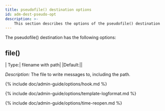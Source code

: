 ```yaml
---
title: pseudofile() destination options
id: adm-dest-pseudo-opt
description: >-
	This section describes the options of the pseudofile() destination in {{ site.product.short_name }}.
---
```


The pseudofile() destination has the following options:

## file()

|  Type:|      filename with path|
|Default:||

*Description:* The file to write messages to, including the path.

{% include doc/admin-guide/options/hook.md %}

{% include doc/admin-guide/options/template-logformat.md %}

{% include doc/admin-guide/options/time-reopen.md %}
